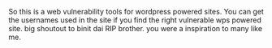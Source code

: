 So this is a web vulnerability tools for wordpress powered sites. You can get the usernames used in the site if you find the right vulnerable wps powered site. 
big shoutout to binit dai 
RIP brother.
you were a inspiration to many like me.
